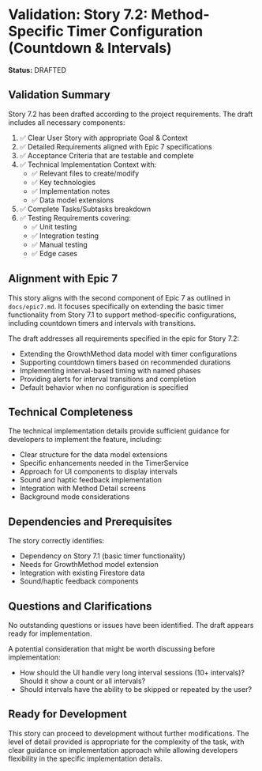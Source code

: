 # Validation: Story 7.2: Method-Specific Timer Configuration (Countdown & Intervals)

**Status:** DRAFTED

## Validation Summary

Story 7.2 has been drafted according to the project requirements. The draft includes all necessary components:

1. ✅ Clear User Story with appropriate Goal & Context
2. ✅ Detailed Requirements aligned with Epic 7 specifications
3. ✅ Acceptance Criteria that are testable and complete
4. ✅ Technical Implementation Context with:
   - ✅ Relevant files to create/modify
   - ✅ Key technologies 
   - ✅ Implementation notes
   - ✅ Data model extensions
5. ✅ Complete Tasks/Subtasks breakdown
6. ✅ Testing Requirements covering:
   - ✅ Unit testing
   - ✅ Integration testing
   - ✅ Manual testing
   - ✅ Edge cases

## Alignment with Epic 7

This story aligns with the second component of Epic 7 as outlined in `docs/epic7.md`. It focuses specifically on extending the basic timer functionality from Story 7.1 to support method-specific configurations, including countdown timers and intervals with transitions.

The draft addresses all requirements specified in the epic for Story 7.2:
- Extending the GrowthMethod data model with timer configurations
- Supporting countdown timers based on recommended durations
- Implementing interval-based timing with named phases
- Providing alerts for interval transitions and completion
- Default behavior when no configuration is specified

## Technical Completeness

The technical implementation details provide sufficient guidance for developers to implement the feature, including:

- Clear structure for the data model extensions
- Specific enhancements needed in the TimerService
- Approach for UI components to display intervals
- Sound and haptic feedback implementation
- Integration with Method Detail screens
- Background mode considerations

## Dependencies and Prerequisites

The story correctly identifies:
- Dependency on Story 7.1 (basic timer functionality)
- Needs for GrowthMethod model extension
- Integration with existing Firestore data
- Sound/haptic feedback components

## Questions and Clarifications

No outstanding questions or issues have been identified. The draft appears ready for implementation.

A potential consideration that might be worth discussing before implementation:
- How should the UI handle very long interval sessions (10+ intervals)? Should it show a count or all intervals?
- Should intervals have the ability to be skipped or repeated by the user?

## Ready for Development

This story can proceed to development without further modifications. The level of detail provided is appropriate for the complexity of the task, with clear guidance on implementation approach while allowing developers flexibility in the specific implementation details. 